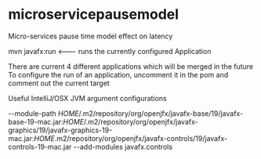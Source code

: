 # microservicepausemodel
Micro-services pause time model effect on latency

mvn javafx:run <--- runs the currently configured Application

There are current 4 different applications which will be merged in the future
To configure the run of an application, uncomment it in the pom and comment out the current target


Useful IntelliJ/OSX JVM argument configurations

--module-path $HOME$/.m2/repository/org/openjfx/javafx-base/19/javafx-base-19-mac.jar:$HOME$/.m2/repository/org/openjfx/javafx-graphics/19/javafx-graphics-19-mac.jar:$HOME$.m2/repository/org/openjfx/javafx-controls/19/javafx-controls-19-mac.jar --add-modules javafx.controls

